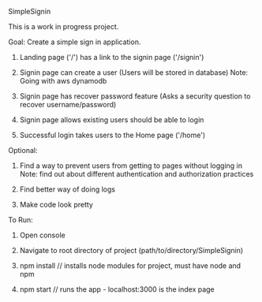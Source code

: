 SimpleSignin

This is a work in progress project.

Goal: Create a simple sign in application.

1. Landing page ('/') has a link to the signin page ('/signin')

2. Signin page can create a user (Users will be stored in database)
   Note: Going with aws dynamodb

3. Signin page has recover password feature (Asks a security question to recover username/password)

4. Signin page allows existing users should be able to login

5. Successful login takes users to the Home page ('/home')

Optional:

1. Find a way to prevent users from getting to pages without logging in
   Note: find out about different authentication and authorization practices

2. Find better way of doing logs

3. Make code look pretty

To Run:

1. Open console

2. Navigate to root directory of project (path/to/directory/SimpleSignin)

3. npm install // installs node modules for project, must have node and npm

4. npm start // runs the app - localhost:3000 is the index page